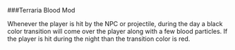 ###Terraria Blood Mod

Whenever the player is hit by the NPC or projectile, during the day a black color transition will come over the player along with a few blood particles. If the player is hit during the night than the transition color is red.